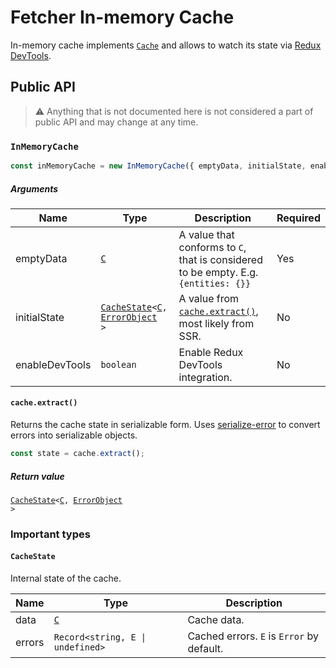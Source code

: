# Fetcher In-memory Cache

In-memory cache implements <code>[Cache](../../packages/core#cache)</code> and allows to watch its state via [Redux DevTools](https://github.com/reduxjs/redux-devtools).

## Public API

> ⚠ Anything that is not documented here is not considered a part of public API and may change at any time.

### `InMemoryCache`

```typescript
const inMemoryCache = new InMemoryCache({ emptyData, initialState, enableDevTools });
```

##### Arguments

| Name           | Type                                                                                                                                               | Description                                                                         | Required |
| -------------- | -------------------------------------------------------------------------------------------------------------------------------------------------- | ----------------------------------------------------------------------------------- | -------- |
| emptyData      | <code>[C](../../packages/core#user-defined-types)</code>                                                                                           | A value that conforms to `C`, that is considered to be empty. E.g. `{entities: {}}` | Yes      |
| initialState   | <code>[CacheState](#cachestate)<[C](../../packages/core#user-defined-types), [ErrorObject](https://www.npmjs.com/package/serialize-error) ></code> | A value from <code>[cache.extract()](#cacheextract)</code>, most likely from SSR.   | No       |
| enableDevTools | `boolean`                                                                                                                                          | Enable Redux DevTools integration.                                                  | No       |

#### `cache.extract()`

Returns the cache state in serializable form. Uses [serialize-error](https://www.npmjs.com/package/serialize-error) to convert errors into serializable objects.

```typescript
const state = cache.extract();
```

##### Return value

<code>[CacheState](#cachestate)<[C](../../packages/core#user-defined-types), [ErrorObject](https://www.npmjs.com/package/serialize-error) ></code>

### Important types

#### `CacheState`

Internal state of the cache.

| Name   | Type                                                     | Description                               |
| ------ | -------------------------------------------------------- | ----------------------------------------- |
| data   | <code>[C](../../packages/core#user-defined-types)</code> | Cache data.                               |
| errors | <code>Record<string, E &#124; undefined></code>          | Cached errors. `E` is `Error` by default. |
